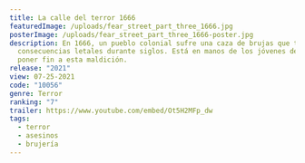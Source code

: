 ```yaml
---
title: La calle del terror 1666
featuredImage: /uploads/fear_street_part_three_1666.jpg
posterImage: /uploads/fear_street_part_three_1666-poster.jpg
description: En 1666, un pueblo colonial sufre una caza de brujas que tiene
  consecuencias letales durante siglos. Está en manos de los jóvenes de 1994
  poner fin a esta maldición.
release: "2021"
view: 07-25-2021
code: "10056"
genre: Terror
ranking: "7"
trailer: https://www.youtube.com/embed/Ot5H2MFp_dw
tags:
  - terror
  - asesinos
  - brujería
---
```

